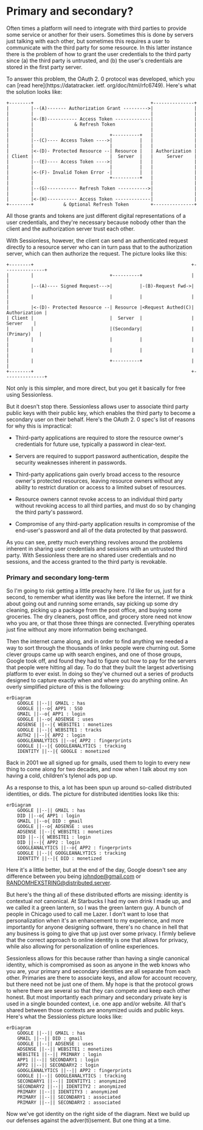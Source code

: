 # Primary and secondary?

Often times a platform will need to integrate with third parties to provide some service or another for their users.
 Sometimes this is done by servers just talking with each other, but sometimes this requires a user to communicate with the third party for some resource.
 In this latter instance there is the problem of how to grant the user credentials to the third party since (a) the third party is untrusted, and (b) the user's credentials are stored in the first party server.
 

To answer this problem, the OAuth 2.
0 protocol was developed, which you can [read here](https://datatracker.
ietf.
org/doc/html/rfc6749).
 Here's what the solution looks like:

```
+--------+                                           +---------------+
|        |--(A)------- Authorization Grant --------->|               |
|        |                                           |               |
|        |<-(B)----------- Access Token -------------|               |
|        |               & Refresh Token             |               |
|        |                                           |               |
|        |                            +----------+   |               |
|        |--(C)---- Access Token ---->|          |   |               |
|        |                            |          |   |               |
|        |<-(D)- Protected Resource --| Resource |   | Authorization |
| Client |                            |  Server  |   |     Server    |
|        |--(E)---- Access Token ---->|          |   |               |
|        |                            |          |   |               |
|        |<-(F)- Invalid Token Error -|          |   |               |
|        |                            +----------+   |               |
|        |                                           |               |
|        |--(G)----------- Refresh Token ----------->|               |
|        |                                           |               |
|        |<-(H)----------- Access Token -------------|               |
+--------+           & Optional Refresh Token        +---------------+
```

All those grants and tokens are just different digital representations of a user credentials, and they're necessary because nobody other than the client and the authorization server trust each other.


With Sessionless, however, the client can send an authenticated request directly to a resource server who can in turn pass that to the authorization server, which can then authorize the request.
 The picture looks like this:

```
+--------+                                                          +---------------+
|        |                            +----------+                  |               |
|        |--(A)---- Signed Request--->|          |-(B)-Request Fwd->|               |
|        |                            |          |                  |               |
|        |<-(D)- Protected Resource --| Resource |<Request Authed(C)| Authorization |
| Client |                            |  Server  |                  |     Server    |
|        |                            |(Secondary|                  |   (Primary)   |
|        |                            |          |                  |               |
|        |                            |          |                  |               |
|        |                            +----------+                  |               |
+--------+                                                          +---------------+
```

Not only is this simpler, and more direct, but you get it basically for free using Sessionless.
 

But it doesn't stop there.
 Sessionless allows user to associate third party public keys with their public key, which enables the third party to become a secondary user on their behalf.
 Here's the OAuth 2.
0 spec's list of reasons for why this is impractical:

- Third-party applications are required to store the resource owner's credentials for future use, typically a password in clear-text.

- Servers are required to support password authentication, despite the security weaknesses inherent in passwords.

- Third-party applications gain overly broad access to the resource owner's protected resources, leaving resource owners without any ability to restrict duration or access to a limited subset of resources.

- Resource owners cannot revoke access to an individual third party without revoking access to all third parties, and must do so by changing the third party's password.

- Compromise of any third-party application results in compromise of the end-user's password and all of the data protected by that password.


As you can see, pretty much everything revolves around the problems inherent in sharing user credentials and sessions with an untrusted third party.
 With Sessionless there are no shared user credentials and no sessions, and the access granted to the third party is revokable.
 
### Primary and secondary long-term

So I'm going to risk getting a little preachy here. 
I'd like for us, just for a second, to remember what identity was like before the internet. 
If we think about going out and running some errands, say picking up some dry cleaning, picking up a package from the post office, and buying some groceries. 
The dry cleaners, post office, and grocery store need not know who you are, or that those three things are connected. 
Everything operates just fine without any more information being exchanged. 

Then the internet came along, and in order to find anything we needed a way to sort through the thousands of links people were churning out. 
Some clever groups came up with search engines, and one of those groups, Google took off, and found they had to figure out how to pay for the servers that people were hitting all day. 
To do that they built the largest advertising platform to ever exist. 
In doing so they've churned out a series of products designed to capture exactly when and where you do anything online. 
An overly simplified picture of this is the following:

```mermaid
erDiagram
    GOOGLE ||--|| GMAIL : has
    GOOGLE ||--o{ APP1 : SSO
    GMAIL ||--o{ APP1 : login
    GOOGLE ||--o{ ADSENSE : uses
    ADSENSE ||--|{ WEBSITE1 : monetizes
    GOOGLE ||--|{ WEBSITE1 : tracks
    AUTH2 ||--|{ APP2 : login
    GOOGLEANALYTICS ||--o{ APP2 : fingerprints
    GOOGLE ||--|{ GOOGLEANALYTICS : tracking
    IDENTITY ||--|{ GOOGLE : monetized
```

Back in 2001 we all signed up for gmails, used them to login to every new thing to come along for two decades, and now when I talk about my son having a cold, children's tylenol ads pop up. 

As a response to this, a lot has been spun up around so-called distributed identities, or dids. The picture for distributed identities looks like this:

```mermaid
erDiagram
    GOOGLE ||--|| GMAIL : has
    DID ||--o{ APP1 : login
    GMAIL ||--o{ DID : gmail
    GOOGLE ||--o{ ADSENSE : uses
    ADSENSE ||--|{ WEBSITE1 : monetizes
    DID ||--|{ WEBSITE1 : login
    DID ||--|{ APP2 : login
    GOOGLEANALYTICS ||--o{ APP2 : fingerprints
    GOOGLE ||--|{ GOOGLEANALYTICS : tracking
    IDENTITY ||--|{ DID : monetized
```

Here it's a little better, but at the end of the day, Google doesn't see any difference between you being johndoe@gmail.com or RANDOMHEXSTRING@distributed.server. 

But here's the thing all of these distributed efforts are missing: identity is contextual _not_ canonical. 
At Starbucks I had my own drink I made up, and we called it a green lantern, so I was the green lantern guy. 
A bunch of people in Chicago used to call me Lazer. 
I don't want to lose that personalization when it's an enhancement to my experience, and more importantly for anyone designing software, there's no chance in hell that any business is going to give that up just over some privacy. 
I firmly believe that the correct approach to online identity is one that allows for privacy, while also allowing for personalization of online experiences.

Sessionless allows for this because rather than having a single canonical identity, which is compromised as soon as anyone in the web knows who you are, your primary and secondary identities are all separate from each other. 
Primaries are there to associate keys, and allow for account recovery, but there need not be just one of them. My hope is that the protocol grows to where there are several so that they can compete and keep each other honest. 
But most importantly each primary and secondary private key is used in a single bounded context, i.e. one app and/or website. 
All that's shared between those contexts are anonymized uuids and public keys. 
Here's what the Sessionless picture looks like:

```mermaid
erDiagram
    GOOGLE ||--|| GMAIL : has
    GMAIL ||--|| DID : gmail
    GOOGLE ||--|| ADSENSE : uses
    ADSENSE ||--|| WEBSITE1 : monetizes
    WEBSITE1 ||--|| PRIMARY : login
    APP1 ||--|| SECONDARY1 : login
    APP2 ||--|| SECONDARY2 : login
    GOOGLEANALYTICS ||--|| APP2 : fingerprints
    GOOGLE ||--|| GOOGLEANALYTICS : tracking
    SECONDARY1 ||--|| IDENTITY1 : anonymized
    SECONDARY2 ||--|| IDENTITY2 : anonymized
    PRIMARY ||--|| IDENTITY3 : anonymized
    PRIMARY ||--|| SECONDARY1 : associated
    PRIMARY ||--|| SECONDARY2 : associated
```

Now we've got identity on the right side of the diagram. Next we build up our defenses against the adver(ti)sement. But one thing at a time.
